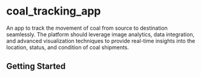 # coal_tracking_app

An app to track the movement of coal from source to destination seamlessly. The platform should leverage image analytics, data integration, and advanced visualization techniques to provide real-time insights into the location, status, and condition of coal shipments.

## Getting Started

